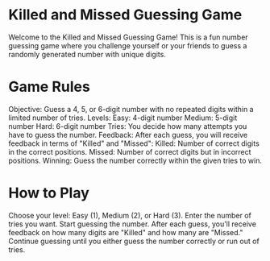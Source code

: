 
# Killed and Missed Guessing Game
Welcome to the Killed and Missed Guessing Game! This is a fun number guessing game where you challenge yourself or your friends to guess a randomly generated number with unique digits.

# Game Rules
Objective: Guess a 4, 5, or 6-digit number with no repeated digits within a limited number of tries.
Levels:
Easy: 4-digit number
Medium: 5-digit number
Hard: 6-digit number
Tries: You decide how many attempts you have to guess the number.
Feedback: After each guess, you will receive feedback in terms of "Killed" and "Missed":
Killed: Number of correct digits in the correct positions.
Missed: Number of correct digits but in incorrect positions.
Winning: Guess the number correctly within the given tries to win.


# How to Play
Choose your level: Easy (1), Medium (2), or Hard (3).
Enter the number of tries you want.
Start guessing the number.
After each guess, you'll receive feedback on how many digits are "Killed" and how many are "Missed."
Continue guessing until you either guess the number correctly or run out of tries.

